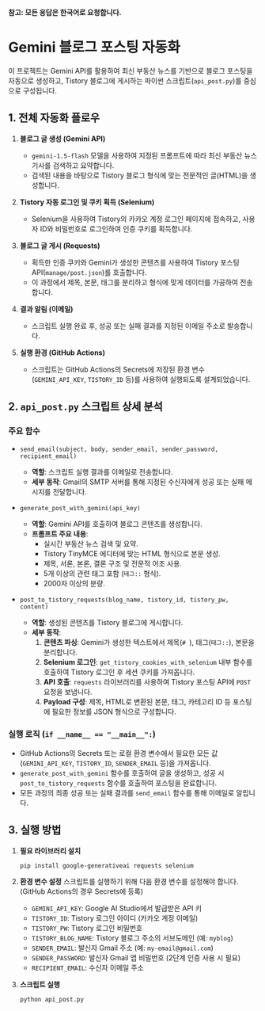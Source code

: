 **참고: 모든 응답은 한국어로 요청합니다.**

# Gemini 블로그 포스팅 자동화

이 프로젝트는 Gemini API를 활용하여 최신 부동산 뉴스를 기반으로 블로그 포스팅을 자동으로 생성하고, Tistory 블로그에 게시하는 파이썬 스크립트(`api_post.py`)를 중심으로 구성됩니다.

## 1. 전체 자동화 플로우

1.  **블로그 글 생성 (Gemini API)**
    *   `gemini-1.5-flash` 모델을 사용하여 지정된 프롬프트에 따라 최신 부동산 뉴스 기사를 검색하고 요약합니다.
    *   검색된 내용을 바탕으로 Tistory 블로그 형식에 맞는 전문적인 글(HTML)을 생성합니다.

2.  **Tistory 자동 로그인 및 쿠키 획득 (Selenium)**
    *   Selenium을 사용하여 Tistory의 카카오 계정 로그인 페이지에 접속하고, 사용자 ID와 비밀번호로 로그인하여 인증 쿠키를 획득합니다.

3.  **블로그 글 게시 (Requests)**
    *   획득한 인증 쿠키와 Gemini가 생성한 콘텐츠를 사용하여 Tistory 포스팅 API(`manage/post.json`)를 호출합니다.
    *   이 과정에서 제목, 본문, 태그를 분리하고 형식에 맞게 데이터를 가공하여 전송합니다.

4.  **결과 알림 (이메일)**
    *   스크립트 실행 완료 후, 성공 또는 실패 결과를 지정된 이메일 주소로 발송합니다.

5.  **실행 환경 (GitHub Actions)**
    *   스크립트는 GitHub Actions의 Secrets에 저장된 환경 변수(`GEMINI_API_KEY`, `TISTORY_ID` 등)를 사용하여 실행되도록 설계되었습니다.

## 2. `api_post.py` 스크립트 상세 분석

### 주요 함수

-   `send_email(subject, body, sender_email, sender_password, recipient_email)`
    -   **역할**: 스크립트 실행 결과를 이메일로 전송합니다.
    -   **세부 동작**: Gmail의 SMTP 서버를 통해 지정된 수신자에게 성공 또는 실패 메시지를 전달합니다.

-   `generate_post_with_gemini(api_key)`
    -   **역할**: Gemini API를 호출하여 블로그 콘텐츠를 생성합니다.
    -   **프롬프트 주요 내용**:
        -   실시간 부동산 뉴스 검색 및 요약.
        -   Tistory TinyMCE 에디터에 맞는 HTML 형식으로 본문 생성.
        -   제목, 서론, 본론, 결론 구조 및 전문적 어조 사용.
        -   5개 이상의 관련 태그 포함 (`태그::` 형식).
        -   2000자 이상의 분량.

-   `post_to_tistory_requests(blog_name, tistory_id, tistory_pw, content)`
    -   **역할**: 생성된 콘텐츠를 Tistory 블로그에 게시합니다.
    -   **세부 동작**:
        1.  **콘텐츠 파싱**: Gemini가 생성한 텍스트에서 제목(`# `), 태그(`태그::`), 본문을 분리합니다.
        2.  **Selenium 로그인**: `get_tistory_cookies_with_selenium` 내부 함수를 호출하여 Tistory 로그인 후 세션 쿠키를 가져옵니다.
        3.  **API 호출**: `requests` 라이브러리를 사용하여 Tistory 포스팅 API에 `POST` 요청을 보냅니다.
        4.  **Payload 구성**: 제목, HTML로 변환된 본문, 태그, 카테고리 ID 등 포스팅에 필요한 정보를 JSON 형식으로 구성합니다.

### 실행 로직 (`if __name__ == "__main__":`)

-   GitHub Actions의 Secrets 또는 로컬 환경 변수에서 필요한 모든 값(`GEMINI_API_KEY`, `TISTORY_ID`, `SENDER_EMAIL` 등)을 가져옵니다.
-   `generate_post_with_gemini` 함수를 호출하여 글을 생성하고, 성공 시 `post_to_tistory_requests` 함수를 호출하여 포스팅을 완료합니다.
-   모든 과정의 최종 성공 또는 실패 결과를 `send_email` 함수를 통해 이메일로 알립니다.

## 3. 실행 방법

1.  **필요 라이브러리 설치**
    ```bash
    pip install google-generativeai requests selenium
    ```

2.  **환경 변수 설정**
    스크립트를 실행하기 위해 다음 환경 변수를 설정해야 합니다. (GitHub Actions의 경우 Secrets에 등록)
    -   `GEMINI_API_KEY`: Google AI Studio에서 발급받은 API 키
    -   `TISTORY_ID`: Tistory 로그인 아이디 (카카오 계정 이메일)
    -   `TISTORY_PW`: Tistory 로그인 비밀번호
    -   `TISTORY_BLOG_NAME`: Tistory 블로그 주소의 서브도메인 (예: `myblog`)
    -   `SENDER_EMAIL`: 발신자 Gmail 주소 (예: `my-email@gmail.com`)
    -   `SENDER_PASSWORD`: 발신자 Gmail 앱 비밀번호 (2단계 인증 사용 시 필요)
    -   `RECIPIENT_EMAIL`: 수신자 이메일 주소

3.  **스크립트 실행**
    ```bash
    python api_post.py
    ```
